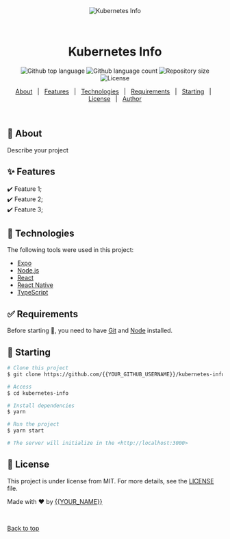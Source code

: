 <div align="center" id="top"> 
  <img src="./.github/app.gif" alt="Kubernetes Info" />

  &#xa0;

  <!-- <a href="https://kubernetesinfo.netlify.app">Demo</a> -->
</div>

<h1 align="center">Kubernetes Info</h1>

<p align="center">
  <img alt="Github top language" src="https://img.shields.io/github/languages/top/{{YOUR_GITHUB_USERNAME}}/kubernetes-info?color=56BEB8">

  <img alt="Github language count" src="https://img.shields.io/github/languages/count/{{YOUR_GITHUB_USERNAME}}/kubernetes-info?color=56BEB8">

  <img alt="Repository size" src="https://img.shields.io/github/repo-size/{{YOUR_GITHUB_USERNAME}}/kubernetes-info?color=56BEB8">

  <img alt="License" src="https://img.shields.io/github/license/{{YOUR_GITHUB_USERNAME}}/kubernetes-info?color=56BEB8">

  <!-- <img alt="Github issues" src="https://img.shields.io/github/issues/{{YOUR_GITHUB_USERNAME}}/kubernetes-info?color=56BEB8" /> -->

  <!-- <img alt="Github forks" src="https://img.shields.io/github/forks/{{YOUR_GITHUB_USERNAME}}/kubernetes-info?color=56BEB8" /> -->

  <!-- <img alt="Github stars" src="https://img.shields.io/github/stars/{{YOUR_GITHUB_USERNAME}}/kubernetes-info?color=56BEB8" /> -->
</p>

<!-- Status -->

<!-- <h4 align="center"> 
	🚧  Kubernetes Info 🚀 Under construction...  🚧
</h4> 

<hr> -->

<p align="center">
  <a href="#dart-about">About</a> &#xa0; | &#xa0; 
  <a href="#sparkles-features">Features</a> &#xa0; | &#xa0;
  <a href="#rocket-technologies">Technologies</a> &#xa0; | &#xa0;
  <a href="#white_check_mark-requirements">Requirements</a> &#xa0; | &#xa0;
  <a href="#checkered_flag-starting">Starting</a> &#xa0; | &#xa0;
  <a href="#memo-license">License</a> &#xa0; | &#xa0;
  <a href="https://github.com/{{YOUR_GITHUB_USERNAME}}" target="_blank">Author</a>
</p>

<br>

## :dart: About ##

Describe your project

## :sparkles: Features ##

:heavy_check_mark: Feature 1;\
:heavy_check_mark: Feature 2;\
:heavy_check_mark: Feature 3;

## :rocket: Technologies ##

The following tools were used in this project:

- [Expo](https://expo.io/)
- [Node.js](https://nodejs.org/en/)
- [React](https://pt-br.reactjs.org/)
- [React Native](https://reactnative.dev/)
- [TypeScript](https://www.typescriptlang.org/)

## :white_check_mark: Requirements ##

Before starting :checkered_flag:, you need to have [Git](https://git-scm.com) and [Node](https://nodejs.org/en/) installed.

## :checkered_flag: Starting ##

```bash
# Clone this project
$ git clone https://github.com/{{YOUR_GITHUB_USERNAME}}/kubernetes-info

# Access
$ cd kubernetes-info

# Install dependencies
$ yarn

# Run the project
$ yarn start

# The server will initialize in the <http://localhost:3000>
```

## :memo: License ##

This project is under license from MIT. For more details, see the [LICENSE](LICENSE.md) file.


Made with :heart: by <a href="https://github.com/{{YOUR_GITHUB_USERNAME}}" target="_blank">{{YOUR_NAME}}</a>

&#xa0;

<a href="#top">Back to top</a>
